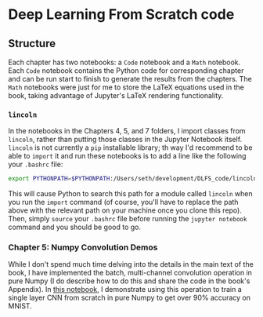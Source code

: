 # Deep Learning From Scratch code

## Structure

Each chapter has two notebooks: a `Code` notebook and a `Math` notebook. Each `Code` notebook contains the Python code for corresponding chapter and can be run start to finish to generate the results from the chapters. The `Math` notebooks were just for me to store the LaTeX equations used in the book, taking advantage of Jupyter's LaTeX rendering functionality.

### `lincoln`

In the notebooks in the Chapters 4, 5, and 7 folders, I import classes from `lincoln`, rather than putting those classes in the Jupyter Notebook itself. `lincoln` is not currently a `pip` installable library; th way I'd recommend to be able to `import` it and run these notebooks is to add a line like the following your `.bashrc` file:

```bash
export PYTHONPATH=$PYTHONPATH:/Users/seth/development/DLFS_code/lincoln
```

This will cause Python to search this path for a module called `lincoln` when you run the `import` command (of course, you'll have to replace the path above with the relevant path on your machine once you clone this repo). Then, simply `source` your `.bashrc` file before running the `jupyter notebook` command and you should be good to go.

### Chapter 5: Numpy Convolution Demos

While I don't spend much time delving into the details in the main text of the book, I have implemented the batch, multi-channel convolution operation in pure Numpy (I do describe how to do this and share the code in the book's Appendix). In [this notebook](05_convolutions/Numpy_Convolution_Demos.ipynb), I demonstrate using this operation to train a single layer CNN from scratch in pure Numpy to get over 90% accuracy on MNIST.
